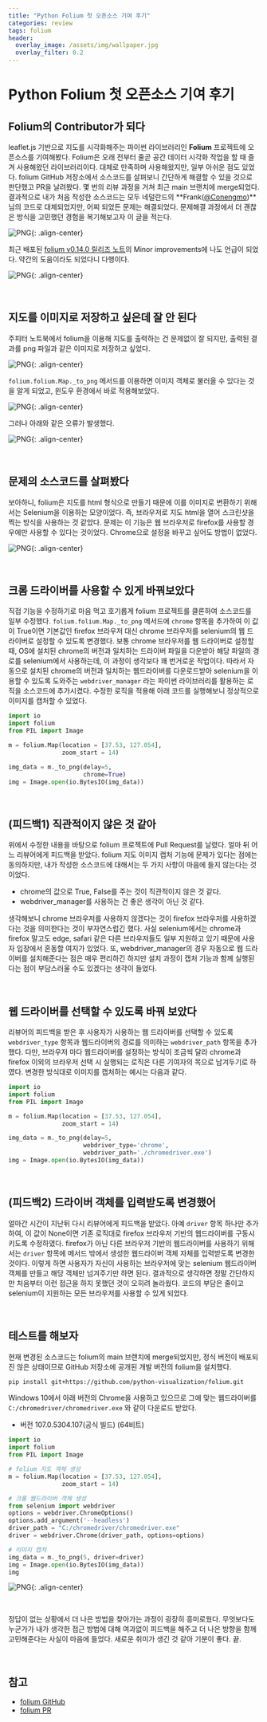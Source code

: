 ```yaml
---
title: "Python Folium 첫 오픈소스 기여 후기"
categories: review
tags: folium
header:
  overlay_image: /assets/img/wallpaper.jpg
  overlay_filter: 0.2
---
```


# Python Folium 첫 오픈소스 기여 후기

## Folium의 Contributor가 되다

leaflet.js 기반으로 지도를 시각화해주는 파이썬 라이브러리인 **Folium** 프로젝트에 오픈소스를 기여해봤다. Folium은 오래 전부터 줄곧 공간 데이터 시각화 작업을 할 때 즐겨 사용해왔던 라이브러리이다. 대체로 만족하며 사용해왔지만, 일부 아쉬운 점도 있었다. folium GitHub 저장소에서 소스코드를 살펴보니 간단하게 해결할 수 있을 것으로 판단했고 PR을 날려봤다. 몇 번의 리뷰 과정을 거쳐 최근 main 브랜치에 merge되었다. 결과적으로 내가 처음 작성한 소스코드는 모두 네덜란드의 **Frank([@Conengmo](https://github.com/Conengmo))**님의 코드로 대체되었지만, 어찌 되었든 문제는 해결되었다. 문제해결 과정에서 더 괜찮은 방식을 고민했던 경험을 복기해보고자 이 글을 적는다.


![PNG](/assets/img/post_img/2022-11-12-review-folium/0.png){: .align-center}


최근 배포된 [folium v0.14.0 릴리즈 노트](https://github.com/python-visualization/folium/releases/tag/v0.14.0)의 Minor improvements에 나도 언급이 되었다. 약간의 도움이라도 되었다니 다행이다.

![PNG](/assets/img/post_img/2022-11-12-review-folium/v0.14.0.png){: .align-center}

<br>

## 지도를 이미지로 저장하고 싶은데 잘 안 된다

주피터 노트북에서 folium을 이용해 지도를 출력하는 건 문제없이 잘 되지만, 출력된 결과를 png 파일과 같은 이미지로 저장하고 싶었다. 

![PNG](/assets/img/post_img/2022-11-12-review-folium/1.png){: .align-center}

`folium.folium.Map._to_png` 메서드를 이용하면 이미지 객체로 불러올 수 있다는 것을 알게 되었고, 윈도우 환경에서 바로 적용해보았다. 

![PNG](/assets/img/post_img/2022-11-12-review-folium/2.png){: .align-center}

그러나 아래와 같은 오류가 발생했다.

![PNG](/assets/img/post_img/2022-11-12-review-folium/3.png){: .align-center}

<br>

## 문제의 소스코드를 살펴봤다

보아하니, folium은 지도를 html 형식으로 만들기 때문에 이를 이미지로 변환하기 위해서는 Selenium을 이용하는 모양이었다. 즉, 브라우저로 지도 html을 열어 스크린샷을 찍는 방식을 사용하는 것 같았다. 문제는 이 기능은 웹 브라우저로 firefox를 사용할 경우에만 사용할 수 있다는 것이었다. Chrome으로 설정을 바꾸고 싶어도 방법이 없었다. 

![PNG](/assets/img/post_img/2022-11-12-review-folium/4.png){: .align-center}

<br>

## 크롬 드라이버를 사용할 수 있게 바꿔보았다

직접 기능을 수정하기로 마음 먹고 호기롭게 folium 프로젝트를 클론하여 소스코드를 일부 수정했다. `folium.folium.Map._to_png` 메서드에 `chrome` 항목을 추가하여 이 값이 True이면 기본값인 firefox 브라우저 대신 chrome 브라우저를 selenium의 웹 드라이버로 설정할 수 있도록 변경했다. 보통 chrome 브라우저를 웹 드라이버로 설정할 때, OS에 설치된 chrome의 버전과 일치하는 드라이버 파일을 다운받아 해당 파일의 경로를 selenium에서 사용하는데, 이 과정이 생각보다 꽤 번거로운 작업이다. 따라서 자동으로 설치된 chrome의 버전과 일치하는 웹드라이버를 다운로드받아 selenium을 이용할 수 있도록 도와주는 `webdriver_manager` 라는 파이썬 라이브러리를 활용하는 로직을 소스코드에 추가시켰다. 수정한 로직을 적용해 아래 코드를 실행해보니 정상적으로 이미지를 캡처할 수 있었다. 

```python
import io
import folium
from PIL import Image

m = folium.Map(location = [37.53, 127.054],
               zoom_start = 14)

img_data = m._to_png(delay=5,
                     chrome=True)
img = Image.open(io.BytesIO(img_data))
```

<br>

## (피드백1) 직관적이지 않은 것 같아

위에서 수정한 내용을 바탕으로 folium 프로젝트에 Pull Request를 날렸다. 얼마 뒤 어느 리뷰어에게 피드백을 받았다. folium 지도 이미지 캡처 기능에 문제가 있다는 점에는 동의하지만, 내가 작성한 소스코드에 대해서는 두 가지 사항이 마음에 들지 않는다는 것이었다. 

- chrome의 값으로 True, False를 주는 것이 직관적이지 않은 것 같다.
- webdriver_manager를 사용하는 건 좋은 생각이 아닌 것 같다.

생각해보니 chrome 브라우저를 사용하지 않겠다는 것이 firefox 브라우저를 사용하겠다는 것을 의미한다는 것이 부자연스럽긴 했다. 사실 selenium에서는 chrome과 firefox 말고도 edge, safari 같은 다른 브라우저들도 일부 지원하고 있기 때문에 사용자 입장에서 혼동할 여지가 있었다. 또, webdriver_manager의 경우 자동으로 웹 드라이버를 설치해준다는 점은 매우 편리하긴 하지만 설치 과정이 캡처 기능과 함께 실행된다는 점이 부담스러울 수도 있겠다는 생각이 들었다. 

<br>

## 웹 드라이버를 선택할 수 있도록 바꿔 보았다

리뷰어의 피드백을 받은 후 사용자가 사용하는 웹 드라이버를 선택할 수 있도록 `webdriver_type` 항목과 웹드라이버의 경로를 의미하는 `webdriver_path` 항목을 추가했다.  다만, 브라우저 마다 웹드라이버를 설정하는 방식이 조금씩 달라 chrome과 firefox 이외의 브라우저 선택 시 실행되는 로직은 다른 기여자의 목으로 남겨두기로 하였다. 변경한 방식대로 이미지를 캡처하는 예시는 다음과 같다.

```python
import io
import folium
from PIL import Image

m = folium.Map(location = [37.53, 127.054],
               zoom_start = 14)

img_data = m._to_png(delay=5,
                     webdriver_type='chrome',
                     webdriver_path='./chromedriver.exe')
img = Image.open(io.BytesIO(img_data))
```

<br>

## (피드백2) 드라이버 객체를 입력받도록 변경했어

얼마간 시간이 지난뒤 다시 리뷰어에게 피드백을 받았다. 아예 `driver` 항목 하나만 추가하여, 이 값이 None이면 기존 로직대로 firefox 브라우저 기반의 웹드라이버를 구동시키도록 수정하였다. firefox가 아닌 다른 브라우저 기반의 웹드라이버를 사용하기 위해서는 `driver` 항목에 메서드 밖에서 생성한 웹드라이버 객체 자체를 입력받도록 변경한 것이다. 이렇게 하면 사용자가 자신이 사용하는 브라우저에 맞는 selenium 웹드라이버 객체를 만들고 해당 객체만 넘겨주기만 하면 된다. 결과적으로 생각하면 정말 간단하지만 처음부터 이런 접근을 하지 못했던 것이 오히려 놀라웠다. 코드의 부담은 줄이고 selenium이 지원하는 모든 브라우저를 사용할 수 있게 되었다.

<br>

## 테스트를 해보자

현재 변경된 소스코드는 folium의 main 브랜치에 merge되었지만, 정식 버전이 배포되진 않은 상태이므로 GitHub 저장소에 공개된 개발 버전의 folium을 설치했다.

```bash
pip install git+https://github.com/python-visualization/folium.git
```

Windows 10에서 아래 버전의 Chrome을 사용하고 있으므로 그에 맞는 웹드라이버를 `C:/chromedriver/chromedriver.exe` 와 같이 다운로드 받았다.

- 버전 107.0.5304.107(공식 빌드) (64비트)

```python
import io
import folium
from PIL import Image

# folium 지도 객체 생성
m = folium.Map(location = [37.53, 127.054],
               zoom_start = 14)

# 크롬 웹드라이버 객체 생성
from selenium import webdriver
options = webdriver.ChromeOptions()
options.add_argument('--headless')
driver_path = "C:/chromedriver/chromedriver.exe"
driver = webdriver.Chrome(driver_path, options=options)

# 이미지 캡처
img_data = m._to_png(5, driver=driver)
img = Image.open(io.BytesIO(img_data))
img
```

![PNG](/assets/img/post_img/2022-11-12-review-folium/5.png){: .align-center}

<br>

정답이 없는 상황에서 더 나은 방법을 찾아가는 과정이 굉장히 흥미로웠다. 무엇보다도 누군가가 내가 생각한 접근 방법에 대해 여과없이 피드백을 해주고 더 나은 방향을 함께 고민해준다는 사실이 마음에 들었다. 새로운 취미가 생긴 것 같아 기분이 좋다. 끝.

<br>

## 참고

- [folium GitHub](https://github.com/python-visualization/folium)
- [folium PR](https://github.com/python-visualization/folium/pull/1620)